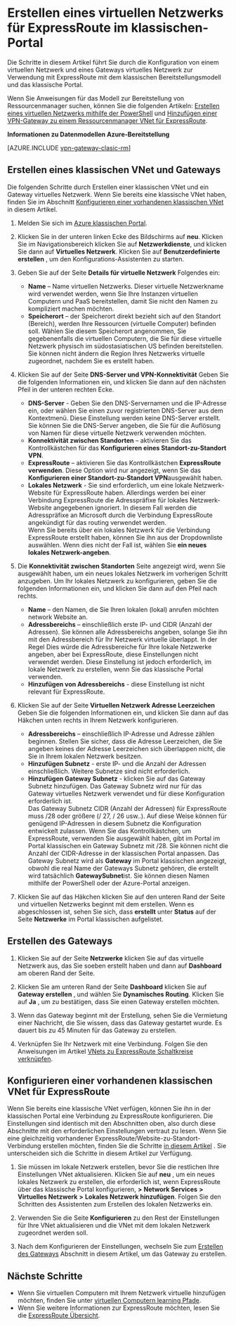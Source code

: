 <properties
   pageTitle="Konfigurieren eines virtuellen Netzwerk und dem Gateway für ExpressRoute im Portal klassischen | Microsoft Azure"
   description="In diesem Artikel führt Sie durch das Einrichten eines virtuellen Netzwerks für ExpressRoute mit dem klassischen Bereitstellungsmodell und klassischen-Portal an."
   documentationCenter="na"
   services="expressroute"
   authors="cherylmc"
   manager="carmonm"
   editor=""
   tags="azure-service-management"/>

<tags 
   ms.service="expressroute"
   ms.devlang="na"
   ms.topic="article" 
   ms.tgt_pltfrm="na"
   ms.workload="infrastructure-services" 
   ms.date="09/20/2016"
   ms.author="cherylmc"/>

# <a name="create-a-virtual-network-for-expressroute-in-the-classic-portal"></a>Erstellen eines virtuellen Netzwerks für ExpressRoute im klassischen-Portal

Die Schritte in diesem Artikel führt Sie durch die Konfiguration von einem virtuellen Netzwerk und eines Gateways virtuelles Netzwerk zur Verwendung mit ExpressRoute mit dem klassischen Bereitstellungsmodell und das klassische Portal.

Wenn Sie Anweisungen für das Modell zur Bereitstellung von Ressourcenmanager suchen, können Sie die folgenden Artikeln: [Erstellen eines virtuellen Netzwerks mithilfe der PowerShell](../virtual-network/virtual-networks-create-vnet-arm-ps.md) und [Hinzufügen einer VPN-Gateway zu einem Ressourcenmanager VNet für ExpressRoute](expressroute-howto-add-gateway-resource-manager.md).

**Informationen zu Datenmodellen Azure-Bereitstellung**

[AZURE.INCLUDE [vpn-gateway-clasic-rm](../../includes/vpn-gateway-classic-rm-include.md)] 

## <a name="create-a-classic-vnet-and-gateway"></a>Erstellen eines klassischen VNet und Gateways

Die folgenden Schritte durch Erstellen einer klassischen VNet und ein Gateway virtuelles Netzwerk. Wenn Sie bereits eine klassische VNet haben, finden Sie im Abschnitt [Konfigurieren einer vorhandenen klassischen VNet](#config) in diesem Artikel.

1. Melden Sie sich im [Azure klassischen Portal](http://manage.windowsazure.com).

2. Klicken Sie in der unteren linken Ecke des Bildschirms auf **neu**. Klicken Sie im Navigationsbereich klicken Sie auf **Netzwerkdienste**, und klicken Sie dann auf **Virtuelles Netzwerk**. Klicken Sie auf **Benutzerdefinierte erstellen** , um den Konfigurations-Assistenten zu starten.

3. Geben Sie auf der Seite **Details für virtuelle Netzwerk** Folgendes ein:

    - **Name** – Name virtuellen Netzwerks. Dieser virtuelle Netzwerkname wird verwendet werden, wenn Sie Ihre Instanzen virtuellen Computern und PaaS bereitstellen, damit Sie nicht den Namen zu kompliziert machen möchten.
    - **Speicherort** – der Speicherort direkt bezieht sich auf den Standort (Bereich), werden Ihre Ressourcen (virtuelle Computer) befinden soll. Wählen Sie diesem Speicherort angenommen, Sie gegebenenfalls die virtuellen Computern, die Sie für diese virtuelle Netzwerk physisch im südostasiatischen US befinden bereitstellen. Sie können nicht ändern die Region Ihres Netzwerks virtuelle zugeordnet, nachdem Sie es erstellt haben.

4. Klicken Sie auf der Seite **DNS-Server und VPN-Konnektivität** Geben Sie die folgenden Informationen ein, und klicken Sie dann auf den nächsten Pfeil in der unteren rechten Ecke. 

    - **DNS-Server** - Geben Sie den DNS-Servernamen und die IP-Adresse ein, oder wählen Sie einen zuvor registrierten DNS-Server aus dem Kontextmenü. Diese Einstellung werden keine DNS-Server erstellt. Sie können Sie die DNS-Server angeben, die Sie für die Auflösung von Namen für diese virtuelle Netzwerk verwenden möchten.
    - **Konnektivität zwischen Standorten** – aktivieren Sie das Kontrollkästchen für das **Konfigurieren eines Standort-zu-Standort VPN**.
    - **ExpressRoute** – aktivieren Sie das Kontrollkästchen **ExpressRoute verwenden**. Diese Option wird nur angezeigt, wenn Sie das **Konfigurieren einer Standort-zu-Standort VPN**ausgewählt haben.
    - **Lokales Netzwerk** - Sie sind erforderlich, um eine lokale Netzwerk-Website für ExpressRoute haben. Allerdings werden bei einer Verbindung ExpressRoute die Adresspräfixe für lokales Netzwerk-Website angegebenen ignoriert. In diesem Fall werden die Adresspräfixe an Microsoft durch die Verbindung ExpressRoute angekündigt für das routing verwendet werden.<BR>Wenn Sie bereits über ein lokales Netzwerk für die Verbindung ExpressRoute erstellt haben, können Sie ihn aus der Dropdownliste auswählen. Wenn dies nicht der Fall ist, wählen Sie **ein neues lokales Netzwerk-angeben**.

5. Die **Konnektivität zwischen Standorten** Seite angezeigt wird, wenn Sie ausgewählt haben, um ein neues lokales Netzwerk im vorherigen Schritt anzugeben. Um Ihr lokales Netzwerk zu konfigurieren, geben Sie die folgenden Informationen ein, und klicken Sie dann auf den Pfeil nach rechts. 

    - **Name** – den Namen, die Sie Ihren lokalen (lokal) anrufen möchten network Website an.
    - **Adressbereichs** – einschließlich erste IP- und CIDR (Anzahl der Adressen). Sie können alle Adressbereichs angeben, solange Sie ihn mit den Adressbereich für Ihr Netzwerk virtuelle überlappt. In der Regel Dies würde die Adressbereiche für Ihre lokale Netzwerke angeben, aber bei ExpressRoute, diese Einstellungen nicht verwendet werden. Diese Einstellung ist jedoch erforderlich, im lokale Netzwerk zu erstellen, wenn Sie das klassische Portal verwenden.
    - **Hinzufügen von Adressbereichs** - diese Einstellung ist nicht relevant für ExpressRoute.


6. Klicken Sie auf der Seite **Virtuellen Netzwerk Adresse Leerzeichen** Geben Sie die folgenden Informationen ein, und klicken Sie dann auf das Häkchen unten rechts in Ihrem Netzwerk konfigurieren. 

    - **Adressbereichs** – einschließlich IP-Adresse und Adresse zählen beginnen. Stellen Sie sicher, dass die Adresse Leerzeichen, die Sie angeben keines der Adresse Leerzeichen sich überlappen nicht, die Sie in Ihrem lokalen Netzwerk besitzen.
    - **Hinzufügen Subnetz** - erste IP- und die Anzahl der Adressen einschließlich. Weitere Subnetze sind nicht erforderlich.
    - **Hinzufügen Gateway Subnetz** - klicken Sie auf das Gateway Subnetz hinzufügen. Das Gateway Subnetz wird nur für das Gateway virtuelles Netzwerk verwendet und für diese Konfiguration erforderlich ist.<BR>Das Gateway Subnetz CIDR (Anzahl der Adressen) für ExpressRoute muss /28 oder größere (/ 27, / 26 usw..). Auf diese Weise können für genügend IP-Adressen in diesem Subnetz die Konfiguration entwickelt zulassen. Wenn Sie das Kontrollkästchen, um ExpressRoute, verwenden Sie ausgewählt haben, gibt im Portal im Portal klassischen ein Gateway Subnetz mit /28.  Sie können nicht die Anzahl der CIDR-Adresse in der klassischen Portal anpassen. Das Gateway Subnetz wird als **Gateway** im Portal klassischen angezeigt, obwohl die real Name der Gateways Subnetz gehören, die erstellt wird tatsächlich **GatewaySubnet**ist. Sie können diesen Namen mithilfe der PowerShell oder der Azure-Portal anzeigen.

7. Klicken Sie auf das Häkchen klicken Sie auf den unteren Rand der Seite und virtuellen Netzwerks beginnt mit dem erstellen. Wenn es abgeschlossen ist, sehen Sie sich, dass **erstellt** unter **Status** auf der Seite **Netzwerke** im Portal klassischen aufgelistet.

## <a name="gw"></a>Erstellen des Gateways

1. Klicken Sie auf der Seite **Netzwerke** klicken Sie auf das virtuelle Netzwerk aus, das Sie soeben erstellt haben und dann auf **Dashboard** am oberen Rand der Seite.

2. Klicken Sie am unteren Rand der Seite **Dashboard** klicken Sie auf **Gateway erstellen** , und wählen Sie **Dynamisches Routing**. Klicken Sie auf **Ja** , um zu bestätigen, dass Sie einen Gateway erstellen möchten.

3. Wenn das Gateway beginnt mit der Erstellung, sehen Sie die Vermietung einer Nachricht, die Sie wissen, dass das Gateway gestartet wurde. Es dauert bis zu 45 Minuten für das Gateway zu erstellen.

4. Verknüpfen Sie Ihr Netzwerk mit eine Verbindung. Folgen Sie den Anweisungen im Artikel [VNets zu ExpressRoute Schaltkreise verknüpfen](expressroute-howto-linkvnet-classic.md).

## <a name="config"></a>Konfigurieren einer vorhandenen klassischen VNet für ExpressRoute

Wenn Sie bereits eine klassische VNet verfügen, können Sie ihn in der klassischen Portal eine Verbindung zu ExpressRoute konfigurieren. Die Einstellungen sind identisch mit den Abschnitten oben, also durch diese Abschnitte mit den erforderlichen Einstellungen vertraut zu lesen. Wenn Sie eine gleichzeitig vorhandener ExpressRoute/Website-zu-Standort-Verbindung erstellen möchten, finden Sie die Schritte [in diesem Artikel](expressroute-howto-coexist-classic.md) . Sie unterscheiden sich die Schritte in diesem Artikel zur Verfügung.
 
1. Sie müssen im lokale Netzwerk erstellen, bevor Sie die restlichen Ihre Einstellungen VNet aktualisieren. Klicken Sie auf **neu** , um ein neues lokales Netzwerk zu erstellen, die erforderlich ist, wenn ExpressRoute über das klassische Portal konfigurieren, **>** **Network Services** **>** **Virtuelles Netzwerk** **>** **Lokales Netzwerk hinzufügen**. Folgen Sie den Schritten des Assistenten zum Erstellen des lokalen Netzwerks ein.

2. Verwenden Sie die Seite **Konfigurieren** zu den Rest der Einstellungen für Ihre VNet aktualisieren und die VNet mit dem lokalen Netzwerk zugeordnet werden soll.

3. Nach dem Konfigurieren der Einstellungen, wechseln Sie zum [Erstellen des Gateways](#gw) Abschnitt in diesem Artikel, um das Gateway zu erstellen.


## <a name="next-steps"></a>Nächste Schritte

- Wenn Sie virtuellen Computern mit Ihrem Netzwerk virtuelle hinzufügen möchten, finden Sie unter [virtuellen Computern learning Pfade](https://azure.microsoft.com/documentation/learning-paths/virtual-machines/).
- Wenn Sie weitere Informationen zur ExpressRoute möchten, lesen Sie die [ExpressRoute Übersicht](expressroute-introduction.md).


 
